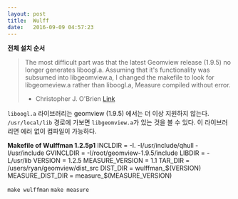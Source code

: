 ```yaml
---
layout: post
title:  Wulff
date:   2016-09-09 04:57:23
---
```



**전체 설치 순서**





> The most difficult part was that the latest Geomview release (1.9.5) no longer generates liboogl.a. Assuming that it's functionality was subsumed into libgeomview.a, I changed the makefile to look for libgeomeview.a rather than liboogl.a, Measure compiled without error.
> 
> - Christopher J. O'Brien     [Link][1]

`liboogl.a` 라이브러리는 geomview (1.9.5) 에서는 더 이상 지원하지 않는다.
`/usr/local/lib` 경로에 가보면 `libgeomview.a`가 있는 것을 볼 수 있다.
이 라이브러리면 에러 없이 컴파일이 가능하다.


**Makefile of Wulffman 1.2.5p1**
	INCLDIR = -I. -I/usr/include/qhull -I/usr/include
	GVINCLDIR = -I/root/geomview-1.9.5/include
	LIBDIR = -L/usr/lib
	VERSION = 1.2.5
	MEASURE_VERSION = 1.1
	TAR_DIR = /users/ryan/geomview/dist_src
	DIST_DIR = wulffman_$(VERSION)
	MEASURE_DIST_DIR = measure_$(MEASURE_VERSION)

`make wulffman`
`make measure`

[1]:	https://sourceforge.net/p/geomview/mailman/message/29503281/